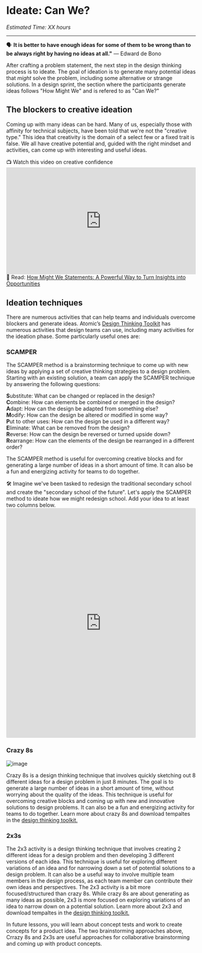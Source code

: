 # Ideate: Can We?
*Estimated Time: XX hours*

---

<aside>
  
  🗣 **It is better to have enough ideas for some of them to be wrong than to be always right by having no ideas at all."** — Edward de Bono
  
</aside>

After crafting a problem statement, the next step in the design thinking process is to ideate. The goal of ideation is to generate many potential ideas that _might_ solve the problem, including some alternative or strange solutions. In a design sprint, the section where the participants generate ideas follows "How Might We" and is refered to as "Can We?"



## The blockers to creative ideation
Coming up with many ideas can be hard. Many of us, especially those with affinity for technical subjects, have been told that we're not the "creative type." This idea that creativity is the domain of a select few or a fixed trait is false. We all have creative potential and, guided with the right mindset and activities, can come up with interesting and useful ideas.

<aside> 📺 Watch this video on creative confidence
  </aside>

<div style="position: relative; padding-bottom: 56.25%; height: 0;"><iframe src="https://www.youtube.com/embed/16p9YRF0l-g" title="YouTube video player" frameborder="0" allow="accelerometer; autoplay; clipboard-write; encrypted-media; gyroscope; picture-in-picture" allowfullscreen style="position: absolute; top: 0; left: 0; width: 100%; height: 100%;"></iframe></div>


<aside> 
  📖 Read: <a href="https://dscout.com/people-nerds/how-might-we-statements" target="_blank">How Might We Statements: A Powerful Way to Turn Insights into Opportunities</a>
  </aside>
  
## Ideation techniques
There are numerous activities that can help teams and individuals overcome blockers and generate ideas. Atomic’s 
  <a href="https://spin.atomicobject.com/2017/05/18/what-is-design-thinking/" target="_blank">Design Thinking Toolkit</a> has numerous activities that design teams can use, including many activities for the ideation phase. Some particularly useful ones are:

### SCAMPER
The SCAMPER method is a brainstorming technique to come up with new ideas by applying a set of creative thinking strategies to a design problem. Starting with an existing solution, a team can apply the SCAMPER technique by answering the following questions:

**S**ubstitute: What can be changed or replaced in the design?<br>
**C**ombine: How can elements be combined or merged in the design?<br>
**A**dapt: How can the design be adapted from something else?<br>
**M**odify: How can the design be altered or modified in some way?<br>
**P**ut to other uses: How can the design be used in a different way?<br>
**E**liminate: What can be removed from the design?<br>
**R**everse: How can the design be reversed or turned upside down?<br>
**R**earrange: How can the elements of the design be rearranged in a different order?<br>

The SCAMPER method is useful for overcoming creative blocks and for generating a large number of ideas in a short amount of time. It can also be a fun and energizing activity for teams to do together.

<aside>
 🛠️ Imagine we've been tasked to redesign the traditional secondary school and create the "secondary school of the future". Let's apply the SCAMPER method to ideate how we might redesign school. Add your idea to at least two columns below. 
  </aside>
<div style="border:1px solid rgba(0,0,0,0.1);border-radius:2px;box-sizing:border-box;overflow:hidden;position:relative;width:100%;background:#F4F4F4"><iframe src="https://padlet.com/embed/uqtmv4q4ts4svbrz" frameborder="0" allow="camera;microphone;geolocation" style="width:100%;height:608px;display:block;padding:0;margin:0"></iframe></div>

### Crazy 8s
![image](https://user-images.githubusercontent.com/1774663/206811700-6c1b56c9-cef3-48de-823c-693787d7c01e.png)

Crazy 8s is a design thinking technique that involves quickly sketching out 8 different ideas for a design problem in just 8 minutes. The goal is to generate a large number of ideas in a short amount of time, without worrying about the quality of the ideas. This technique is useful for overcoming creative blocks and coming up with new and innovative solutions to design problems. It can also be a fun and energizing activity for teams to do together. Learn more about crazy 8s and download tempaltes in the <a href="https://spin.atomicobject.com/2021/01/14/generate-ideas-design-thinking/" target="_blank">design thinking toolkit.</a>
### 2x3s
The 2x3 activity is a design thinking technique that involves creating 2 different ideas for a design problem and then developing 3 different versions of each idea. This technique is useful for exploring different variations of an idea and for narrowing down a set of potential solutions to a design problem. It can also be a useful way to involve multiple team members in the design process, as each team member can contribute their own ideas and perspectives. The 2x3 activity is a bit more focused/structured than crazy 8s. While crazy 8s are about generating as many ideas as possible, 2x3 is more focused on exploring variations of an idea to narrow down on a potential solution. 
Learn more about 2x3 and download tempaltes in the <a href="https://spin.atomicobject.com/2020/05/26/design-thinking-2x3/" target="_blank">design thinking toolkit.</a>

In future lessons, you will learn about concept tests and work to create concepts for a product idea. The two brainstorming approaches above, Crrazy 8s and 2x3s are useful approaches for collaborative brainstorming and coming up with product concepts. 

